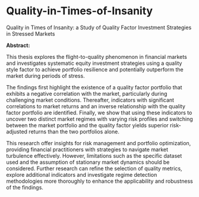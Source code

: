 # Quality-in-Times-of-Insanity
Quality in Times of Insanity: a Study of Quality Factor Investment Strategies in Stressed Markets

**Abstract:**

This thesis explores the flight-to-quality phenomenon in financial markets and investigates systematic equity investment strategies using a quality style factor to achieve portfolio resilience and potentially outperform the market during periods of stress. 

The findings first highlight the existence of a quality factor portfolio that exhibits a negative correlation with the market, particularly during challenging market conditions. Thereafter, indicators with significant correlations to market returns and an inverse relationship with the quality factor portfolio are identified. Finally, we show that using these indicators to uncover two distinct market regimes with varying risk profiles and switching between the market portfolio and the quality factor yields superior risk-adjusted returns than the two portfolios alone.

This research offer insights for risk management and portfolio optimization, providing financial practitioners with strategies to navigate market turbulence effectively. However, limitations such as the specific dataset used and the assumption of stationary market dynamics should be considered. Further research can refine the selection of quality metrics, explore additional indicators and investigate regime detection methodologies more thoroughly to enhance the applicability and robustness of the findings.
